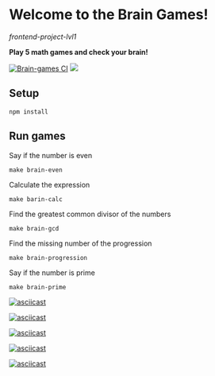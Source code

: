 # Welcome to the Brain Games!
*frontend-project-lvl1*

**Play 5 math games and check your brain!**


[![Brain-games CI](https://github.com/NastyaSinitsyna/frontend-project-lvl1/workflows/Brain-games%20CI/badge.svg)](https://github.com/NastyaSinitsyna/frontend-project-lvl1/actions)
<a href="https://codeclimate.com/github/NastyaSinitsyna/frontend-project-lvl1/maintainability"><img src="https://api.codeclimate.com/v1/badges/9f08646be084243f4688/maintainability" /></a>

## Setup

```
npm install
```


## Run games

Say if the number is even
```
make brain-even
```

Calculate the expression
```
make barin-calc
```

Find the greatest common divisor of the numbers
```
make brain-gcd
```

Find the missing number of the progression
```
make brain-progression
```

Say if the number is prime
```
make brain-prime
```


[![asciicast](https://asciinema.org/a/CE54AWQQAdHlv4X87DeVFsSl1.png)](https://asciinema.org/a/CE54AWQQAdHlv4X87DeVFsSl1)

[![asciicast](https://asciinema.org/a/NukEolnJ2aaImucI8vbvkUL8j.png)](https://asciinema.org/a/NukEolnJ2aaImucI8vbvkUL8j)

[![asciicast](https://asciinema.org/a/7KvQqK6mfzkZ5k6mXTaQ7isS9.png)](https://asciinema.org/a/7KvQqK6mfzkZ5k6mXTaQ7isS9)

[![asciicast](https://asciinema.org/a/DWAOTiFT0bfm5K001fDqVh9vf.png)](https://asciinema.org/a/DWAOTiFT0bfm5K001fDqVh9vf)

[![asciicast](https://asciinema.org/a/gq0brkYHqXwnKWtPmmmhpcAhx.png)](https://asciinema.org/a/gq0brkYHqXwnKWtPmmmhpcAhx)
